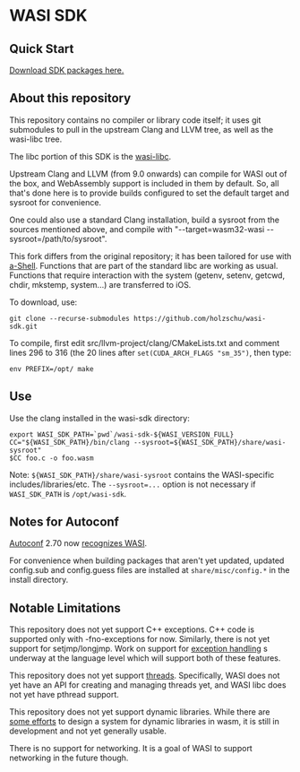 # WASI SDK

## Quick Start

[Download SDK packages here.](https://github.com/WebAssembly/wasi-sdk/releases)

## About this repository

This repository contains no compiler or library code itself; it uses
git submodules to pull in the upstream Clang and LLVM tree, as well as the
wasi-libc tree.

The libc portion of this SDK is the
[wasi-libc](https://github.com/holzschu/wasi-libc).

Upstream Clang and LLVM (from 9.0 onwards) can compile for WASI out of the box,
and WebAssembly support is included in them by default. So, all that's done here
is to provide builds configured to set the default target and sysroot for
convenience.

One could also use a standard Clang installation, build a sysroot from the
sources mentioned above, and compile with
"--target=wasm32-wasi --sysroot=/path/to/sysroot".

This fork differs from the original repository; it has been tailored for use with [a-Shell](https://github.com/holzschu/a-Shell). Functions that are part of the standard libc are working as usual. Functions that require interaction with the system (getenv, setenv, getcwd, chdir, mkstemp, system...) are transferred to iOS. 

To download, use: 
```shell script
git clone --recurse-submodules https://github.com/holzschu/wasi-sdk.git
```

To compile, first edit src/llvm-project/clang/CMakeLists.txt and comment lines 296 to 316 (the 20 lines after `set(CUDA_ARCH_FLAGS "sm_35")`, then type: 
```shell script
env PREFIX=/opt/ make
```

## Use

Use the clang installed in the wasi-sdk directory:
```shell script
export WASI_SDK_PATH=`pwd`/wasi-sdk-${WASI_VERSION_FULL}
CC="${WASI_SDK_PATH}/bin/clang --sysroot=${WASI_SDK_PATH}/share/wasi-sysroot"
$CC foo.c -o foo.wasm
```
Note: `${WASI_SDK_PATH}/share/wasi-sysroot` contains the WASI-specific includes/libraries/etc. The `--sysroot=...` option
is not necessary if `WASI_SDK_PATH` is `/opt/wasi-sdk`.

## Notes for Autoconf

[Autoconf](https://www.gnu.org/software/autoconf/autoconf.html) 2.70 now
[recognizes WASI](https://git.savannah.gnu.org/gitweb/?p=autoconf.git;a=blob;f=build-aux/config.sub;h=19c9553b1825cafb182115513bc628e0ee801bd0;hb=97fbc5c184acc6fa591ad094eae86917f03459fa#l1723).

For convenience when building packages that aren't yet updated, updated
config.sub and config.guess files are installed at `share/misc/config.*`
in the install directory.

## Notable Limitations

This repository does not yet support C++ exceptions. C++ code is
supported only with -fno-exceptions for now. Similarly, there is not
yet support for setjmp/longjmp. Work on support for [exception handling] 
s underway at the language level which will support both of these
features.

[exception handling]: https://github.com/WebAssembly/exception-handling/

This repository does not yet support [threads]. Specifically, WASI does
not yet have an API for creating and managing threads yet, and WASI libc
does not yet have pthread support.

[threads]: https://github.com/WebAssembly/threads

This repository does not yet support dynamic libraries. While there are
[some efforts](https://github.com/WebAssembly/tool-conventions/blob/master/DynamicLinking.md)
to design a system for dynamic libraries in wasm, it is still in development
and not yet generally usable.

There is no support for networking. It is a goal of WASI to support networking
in the future though.

